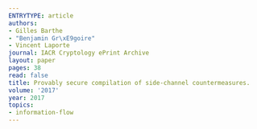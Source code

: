 ```yaml
---
ENTRYTYPE: article
authors:
- Gilles Barthe
- "Benjamin Gr\xE9goire"
- Vincent Laporte
journal: IACR Cryptology ePrint Archive
layout: paper
pages: 38
read: false
title: Provably secure compilation of side-channel countermeasures.
volume: '2017'
year: 2017
topics:
- information-flow
---
```

